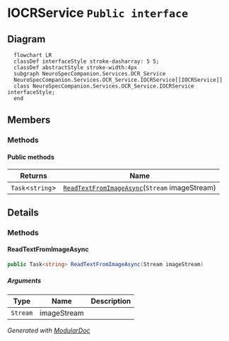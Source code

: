 # IOCRService `Public interface`

## Diagram
```mermaid
  flowchart LR
  classDef interfaceStyle stroke-dasharray: 5 5;
  classDef abstractStyle stroke-width:4px
  subgraph NeuroSpecCompanion.Services.OCR_Service
  NeuroSpecCompanion.Services.OCR_Service.IOCRService[[IOCRService]]
  class NeuroSpecCompanion.Services.OCR_Service.IOCRService interfaceStyle;
  end
```

## Members
### Methods
#### Public  methods
| Returns | Name |
| --- | --- |
| `Task`&lt;`string`&gt; | [`ReadTextFromImageAsync`](#readtextfromimageasync)(`Stream` imageStream) |

## Details
### Methods
#### ReadTextFromImageAsync
```csharp
public Task<string> ReadTextFromImageAsync(Stream imageStream)
```
##### Arguments
| Type | Name | Description |
| --- | --- | --- |
| `Stream` | imageStream |   |

*Generated with* [*ModularDoc*](https://github.com/hailstorm75/ModularDoc)
